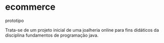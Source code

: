 # ecommerce
prototipo

Trata-se de um projeto inicial de uma joalheria online para fins didáticos da disciplina fundamentos de programação java.
